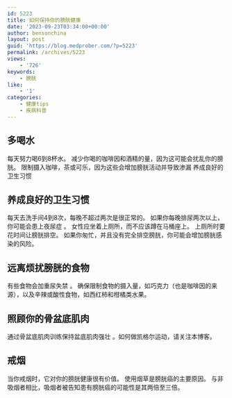 ```yaml
---
id: 5223
title: 如何保持你的膀胱健康
date: '2023-09-23T03:34:00+00:00'
author: bensonchina
layout: post
guid: 'https://blog.medprober.com/?p=5223'
permalink: /archives/5223
views:
    - '726'
keywords:
    - 膀胱
like:
    - '1'
categories:
    - 健康tips
    - 疾病科普
---
```


## 多喝水

每天努力喝6到8杯水。 减少你喝的咖啡因和酒精的量，因为这可能会扰乱你的膀胱。 限制摄入咖啡，茶或可乐，因为这些会增加膀胱活动并导致渗漏 养成良好的卫生习惯

## 养成良好的卫生习惯 

 每天去洗手间4到8次，每晚不超过两次是很正常的。 如果你每晚排尿两次以上，你可能会患上夜尿症 。 女性应坐着上厕所，而不应该蹲在马桶座上。 上厕所时要花时间让膀胱排空。 如果你匆忙，并且没有完全排空膀胱，你可能会增加膀胱感染的风险。

## 远离烦扰膀胱的食物 

 有些食物会加重尿失禁 。 确保限制食物的摄入量，如巧克力（也是咖啡因的来源），以及辛辣或酸性食物，如西红柿和柑橘类水果。

## 照顾你的骨盆底肌肉 

 通过骨盆底肌肉训练保持盆底肌肉强壮 。如何做凯格尔运动，请关注本博客。

## 戒烟 

<amp-fit-text height="80" layout="fixed-height" max-font-size="72" min-font-size="6">当你戒烟时，它对你的膀胱健康很有价值。 使用烟草是膀胱癌的主要原因。 与非吸烟者相比，吸烟者被告知患有膀胱癌的可能性是其两倍至三倍。 </amp-fit-text>